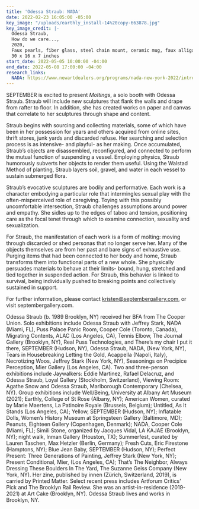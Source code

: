 ```yaml
---
title: 'Odessa Straub: NADA'
date: 2022-02-23 16:05:00 -05:00
key_image: "/uploads/earthly_install-14%20copy-663878.jpg"
key_image_credit: |-
  Odessa Straub,
  How do we care...,
  2020,
  Faux pearls, fiber glass, steel chain mount, ceramic mug, faux alligator purse, ribbon, vinyl tubing, polyester dye, gold enamel, live plant (Marimo moss ball),
  30 x 16 x 7 inches
start_date: 2022-05-05 10:00:00 -04:00
end_date: 2022-05-08 17:00:00 -04:00
research_links:
  NADA: https://www.newartdealers.org/programs/nada-new-york-2022/introduction
---
```


SEPTEMBER is excited to present *Moltings*, a solo booth with Odessa Straub. Straub will include new sculptures that flank the walls and drape from rafter to floor. In addition, she has created works on paper and canvas that correlate to her sculptures through shape and content.

Straub begins with sourcing and collecting materials, some of which have been in her possession for years and others acquired from online sites, thrift stores, junk yards and discarded refuse. Her searching and selection process is as intensive- and playful- as her making. Once accumulated, Straub’s objects are disassembled, reconfigured, and connected to perform the mutual function of suspending a vessel. Employing physics, Straub humorously subverts her objects to render them useful. Using the Walstad Method of planting, Straub layers soil, gravel, and water in each vessel to sustain submerged flora.

Straub’s evocative sculptures are bodily and performative. Each work is a character embodying a particular role that intermingles sexual play with the often-misperceived role of caregiving. Toying with this possibly uncomfortable intersection, Straub challenges assumptions around power and empathy. She sidles up to the edges of taboo and tension, positioning care as the focal tenet through which to examine connection, sexuality and sexualization.

For Straub, the manifestation of each work is a form of molting: moving through discarded or shed personas that no longer serve her. Many of the objects themselves are from her past and bare signs of exhaustive use. Purging items that had been connected to her body and home, Straub transforms them into functional parts of a new whole. She physically persuades materials to behave at their limits- bound, hung, stretched and tied together in suspended action. For Straub, this behavior is linked to survival, being individually pushed to breaking points and collectively sustained in support.

For further information, please contact kristen@septembergallery.com, or visit septembergallery.com.


Odessa Straub (b. 1989 Brooklyn, NY) received her BFA from The Cooper Union. Solo exhibitions include Odessa Straub with Jeffrey Stark, NADA (Miami, FL), Puss Palace Panic Room, Cooper Cole (Toronto, Canada), Migrating Contents, ALAC (Los Angeles, CA), Tennis Elbow, The Journal Gallery (Brooklyn, NY), Real Puss Technologies, and There’s my chair I put it there, SEPTEMBER (Hudson, NY), Odessa Straub, NADA, (New York, NY), Tears in Housebreaking Letting the Gold, Acappella (Napoli, Italy), Necrotizing Woos, Jeffrey Stark (New York, NY), Seasonings on Precipice Perception, Mier Gallery (Los Angeles, CA). Two and three-person exhibitions include Jaywalkers: Eddie Martinez, Rafael Delacruz, and Odessa Straub, Loyal Gallery (Stockholm, Switzerland), Viewing Room: Agathe Snow and Odessa Straub, Marlborough Contemporary (Chelsea, NY). Group exhibitions include Well/Being, University at Albany Art Museum (2021); Earthly, College of St Rose (Albany, NY); American Women, curated by Marie Maertens, La Patinoire Royale (Brussels, Belgium); Untitled, As It Stands (Los Angeles, CA); Yellow, SEPTEMBER (Hudson, NY); Inflatable Dolls, Women’s History Museum at Springsteen Gallery (Baltimore, MD); Peanuts, Eighteen Gallery (Copenhagen, Denmark); NADA, Cooper Cole (Miami, FL); Simili Stone, organized by Jacques Vidal, LA KAJAE (Brooklyn, NY); night walk, Inman Gallery (Houston, TX); Summerfest, curated by Lauren Taschen, Max Hetzler (Berlin, Germany); Fresh Cuts, Eric Firestone (Hamptons, NY); Blue Jean Baby, SEPTEMBER (Hudson, NY); Perfect Present: Three Generations of Painting, Jeffrey Stark (New York, NY); Present Conditional, Mier, (Los Angeles, CA); That’s The Neighbor, Always Dressing These Boulders In The Yard, The Suzanne Geiss Company (New York, NY). Her zine, published by innen (Zürich, Switzerland, 2019), is carried by Printed Matter. Select recent press includes Artforum Critics' Pick and The Brooklyn Rail Review. She was an artist-in-residence (2019-2021) at Art Cake (Brooklyn, NY). Odessa Straub lives and works in Brooklyn, NY.